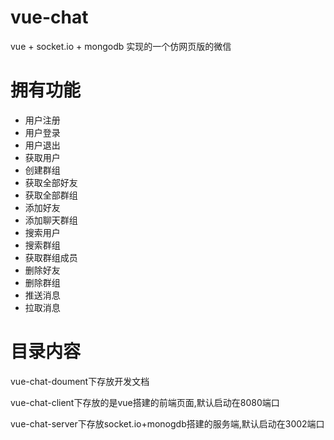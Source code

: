 # vue-chat
vue + socket.io + mongodb 实现的一个仿网页版的微信

# 拥有功能
 - 用户注册
 - 用户登录
 - 用户退出
 - 获取用户
 - 创建群组
 - 获取全部好友
 - 获取全部群组
 - 添加好友
 - 添加聊天群组
 - 搜索用户
 - 搜索群组
 - 获取群组成员
 - 删除好友
 - 删除群组
 - 推送消息
 - 拉取消息

# 目录内容
vue-chat-doument下存放开发文档

vue-chat-client下存放的是vue搭建的前端页面,默认启动在8080端口

vue-chat-server下存放socket.io+monogdb搭建的服务端,默认启动在3002端口